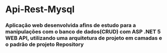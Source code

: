 # Api-Rest-Mysql


### Aplicação web desenvolvida afins de estudo para a manipulações com o banco de dados(CRUD) com ASP .NET 5 WEB API, utilizando uma arquitetura de projeto em camadas e o padrão de projeto Repository 
